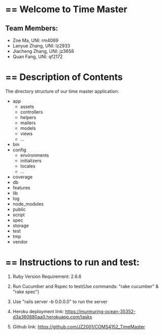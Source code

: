 # == Welcome to Time Master

## Team Members:
* Zoe Ma, UNI: rm4069
* Lanyue Zhang, UNI: lz2933
* Jiacheng Zhang, UNI: jz3658
* Quan Fang, UNI: qf2172

# == Description of Contents

The directory structure of our time master application:

  * app
    * assets
    * controllers
    * helpers
    * mailers
    * models
    * views
    * ...
  * bin
  * config
    * environments
    * initializers
    * locales
    * ...
  * coverage
  * db
  * features
  * lib
  * log
  * node_modules
  * public
  * script
  * spec
  * storage
  * test
  * tmp
  * vendor
# == Instructions to run and test:
  1. Ruby Version Requirement: 2.6.6
  
  2. Run Cucumber and Rspec to test(Use commands: "rake cucumber" & "rake spec")

  3. Use "rails server -b 0.0.0.0" to run the server

  4. Heroku deployment link: https://murmuring-ocean-35352-d3a360880aa0.herokuapp.com/tasks
  
  5. Github link: https://github.com/JZ2001/COMS4152_TimeMaster
